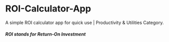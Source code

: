 # ROI-Calculator-App
A simple ROI calculator app for quick use | Productivity &amp; Utilities Category.
#### **_ROI stands for Return-On Investment_**
